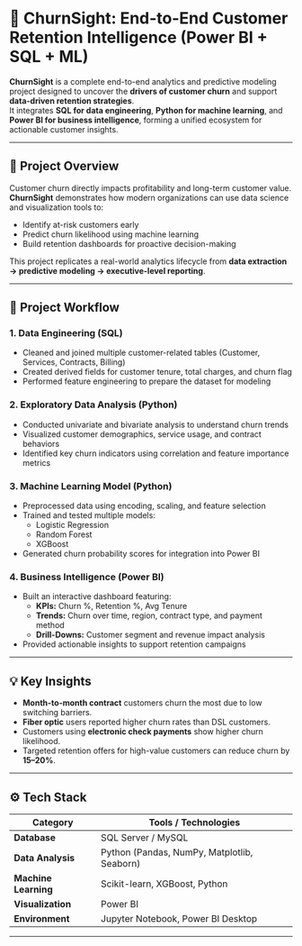 # 🧠 ChurnSight: End-to-End Customer Retention Intelligence (Power BI + SQL + ML)

**ChurnSight** is a complete end-to-end analytics and predictive modeling project designed to uncover the **drivers of customer churn** and support **data-driven retention strategies**.  
It integrates **SQL for data engineering**, **Python for machine learning**, and **Power BI for business intelligence**, forming a unified ecosystem for actionable customer insights.

---

## 🚀 Project Overview

Customer churn directly impacts profitability and long-term customer value.  
**ChurnSight** demonstrates how modern organizations can use data science and visualization tools to:
- Identify at-risk customers early  
- Predict churn likelihood using machine learning  
- Build retention dashboards for proactive decision-making  

This project replicates a real-world analytics lifecycle from **data extraction → predictive modeling → executive-level reporting**.

---

## 🧩 Project Workflow

### **1. Data Engineering (SQL)**
- Cleaned and joined multiple customer-related tables (Customer, Services, Contracts, Billing)
- Created derived fields for customer tenure, total charges, and churn flag
- Performed feature engineering to prepare the dataset for modeling

### **2. Exploratory Data Analysis (Python)**
- Conducted univariate and bivariate analysis to understand churn trends
- Visualized customer demographics, service usage, and contract behaviors
- Identified key churn indicators using correlation and feature importance metrics

### **3. Machine Learning Model (Python)**
- Preprocessed data using encoding, scaling, and feature selection
- Trained and tested multiple models:
  - Logistic Regression  
  - Random Forest  
  - XGBoost
- Generated churn probability scores for integration into Power BI

### **4. Business Intelligence (Power BI)**
- Built an interactive dashboard featuring:
  - **KPIs:** Churn %, Retention %, Avg Tenure  
  - **Trends:** Churn over time, region, contract type, and payment method  
  - **Drill-Downs:** Customer segment and revenue impact analysis  
- Provided actionable insights to support retention campaigns

---


## 💡 Key Insights

- **Month-to-month contract** customers churn the most due to low switching barriers.  
- **Fiber optic** users reported higher churn rates than DSL customers.  
- Customers using **electronic check payments** show higher churn likelihood.  
- Targeted retention offers for high-value customers can reduce churn by **15–20%**.

---

## ⚙️ Tech Stack

| Category | Tools / Technologies |
|-----------|----------------------|
| **Database** | SQL Server / MySQL |
| **Data Analysis** | Python (Pandas, NumPy, Matplotlib, Seaborn) |
| **Machine Learning** | Scikit-learn, XGBoost, Python |
| **Visualization** | Power BI |
| **Environment** | Jupyter Notebook, Power BI Desktop |

---





